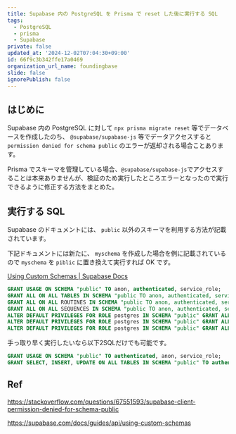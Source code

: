 ```yaml
---
title: Supabase 内の PostgreSQL を Prisma で reset した後に実行する SQL
tags:
  - PostgreSQL
  - prisma
  - Supabase
private: false
updated_at: '2024-12-02T07:04:30+09:00'
id: 66f9c3b342ffe17a0469
organization_url_name: foundingbase
slide: false
ignorePublish: false
---
```


## はじめに

Supabase 内の PostgreSQL に対して `npx prisma migrate reset` 等でデータベースを作成したのち、
`@supabase/supabase-js` 等でデータアクセスすると `permission denied for schema public` のエラーが返却される場合ことあります。

Prisma でスキーマを管理している場合、`@supabase/supabase-js`でアクセスすることは本来ありませんが、検証のため実行したところエラーとなったので実行できるように修正する方法をまとめた。

## 実行する SQL

Supabase のドキュメントには、 `public` 以外のスキーマを利用する方法が記載されています。

下記ドキュメントには新たに、 `myschema` を作成した場合を例に記載されているので `myschema` を `piblic` に置き換えて実行すれば OK です。

[Using Custom Schemas | Supabase Docs](https://supabase.com/docs/guides/api/using-custom-schemas?queryGroups=language&language=javascript)

```sql
GRANT USAGE ON SCHEMA "public" TO anon, authenticated, service_role;
GRANT ALL ON ALL TABLES IN SCHEMA "public TO anon, authenticated, service_role;
GRANT ALL ON ALL ROUTINES IN SCHEMA "public TO anon, authenticated, service_role;
GRANT ALL ON ALL SEQUENCES IN SCHEMA "public TO anon, authenticated, service_role;
ALTER DEFAULT PRIVILEGES FOR ROLE postgres IN SCHEMA "public" GRANT ALL ON TABLES TO anon, authenticated, service_role;
ALTER DEFAULT PRIVILEGES FOR ROLE postgres IN SCHEMA "public" GRANT ALL ON ROUTINES TO anon, authenticated, service_role;
ALTER DEFAULT PRIVILEGES FOR ROLE postgres IN SCHEMA "public" GRANT ALL ON SEQUENCES TO anon, authenticated, service_role;
```

手っ取り早く実行したいなら以下2SQLだけでも可能です。

```sql
GRANT USAGE ON SCHEMA "public" TO authenticated, anon, service_role;
GRANT SELECT, INSERT, UPDATE ON ALL TABLES IN SCHEMA "public" TO authenticated, anon, service_role;
```

## Ref

https://stackoverflow.com/questions/67551593/supabase-client-permission-denied-for-schema-public

https://supabase.com/docs/guides/api/using-custom-schemas

